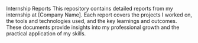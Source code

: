 Internship Reports
This repository contains detailed reports from my internship at [Company Name]. Each report covers the projects I worked on, the tools and technologies used, and the key learnings and outcomes. These documents provide insights into my professional growth and the practical application of my skills.
